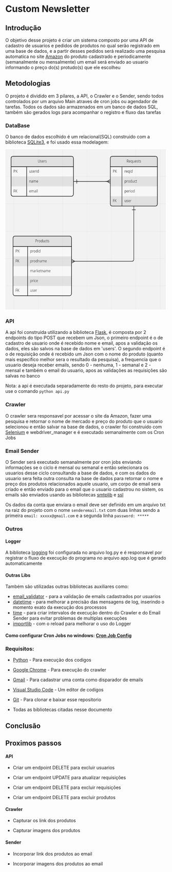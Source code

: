 <h1> Custom Newsletter </h1>

<h2> Introdução </h2>

<p>O objetivo desse projeto é criar um sistema composto por uma API de cadastro de usuarios e pedidos de produtos no qual serão registrado em uma base de dados, e a partir desses pedidos será realizado uma pesquisa automatica no site <a href="https://www.amazon.com.br/">Amazon</a> do produto cadastrado e periodicamente (semanalmente ou mensalmente) um email será enviado ao usuario informando o preço do(s) protudo(s) que ele escolheu</p>

<h2> Metodologias </h2>

<p>O projeto é dividido em 3 pilares, a API, o Crawler e o Sender, sendo todos controlados por um arquivo Main atraves de cron jobs ou agendador de tarefas. Todos os dados são armazenados em um banco de dados SQL, também são gerados logs para acompanhar o registro e fluxo das tarefas</p>

<h3>DataBase</h3>

<p>O banco de dados escolhido é um relacional(SQL) construido com a biblioteca <a href="https://docs.python.org/3/library/sqlite3.html">SQLite3</a>, e foi usado essa modelagem:</p>
<img src="/src/mer.png"height="500px" width="500px"/>

<h3>API</h3>

<p>A api foi construida utilizando a biblioteca <a href="https://flask.palletsprojects.com/en/2.2.x/">Flask</a>, é composta por 2 endpoints do tipo POST que recebem um Json, o primeiro endpoint é o de cadastro de usuario onde é recebido nome e email, apos a validação os dados, eles são salvos na base de dados em 'users'. O segundo endpoint é o de requisição onde é recebido um Json com o nome do produto (quanto mais especifico melhor sera o resultado da pesquisa), a frequencia que o usuario deseja receber emails, sendo 0 - nenhuma, 1 - semanal e 2 - mensal e também o email do usuario, apos as validações as requisições são salvas no banco</p>
<p>Nota: a api é executada separadamente do resto do projeto, para executar use o comando <code>python api.py</code></p>

<h3>Crawler</h3>

<p>O crawler sera responsavel por acessar o site da Amazon, fazer uma pesquisa e retornar o nome de mercado e preço do produto que o usuario selecionou e então salvar na base de dados, o crawler foi construido com <a href="https://selenium-python.readthedocs.io/">Selenium</a> e <a href="https://pypi.org/project/webdriver-manager/"></a>webdriver_manager e é executado semanalmente com os Cron Jobs</p>

<h3>Email Sender</h3>

<p>O Sender será executado semanalmente por cron jobs enviando informações se o ciclo é mensal ou semanal e então selecionara os usuarios desse ciclo consultando a base de dados, e com os dados do usuario sera feita outra consulta na base de dados para retornar o nome e preço dos produtos relacionados aquele usuario, um corpo de email sera criado e então enviado para o email que o usuario cadastrou no sistem, os emails são enviados usando as bibliotecas <a href="https://docs.python.org/3/library/smtplib.html">smtplib</a> e <a href="https://docs.python.org/3/library/ssl.html">ssl</a></p>
<p>Os dados da conta que enviara o email deve ser definido em um arquivo txt na raiz do projeto com o nome <code>senderemail.txt</code> com duas linhas sendo a primeira <code>email: xxxxx@gmail.com</code> e a segunda linha <code>password: *****</code></p>

<h3>Outros</h3>

<h4>Logger</h4>

<p>A biblioteca <a href="https://docs.python.org/3/library/logging.html">logging</a> foi configurada no arquivo log.py e é responsavel por registrar o fluxo de execução do programa no arquivo app.log que é gerado automaticamente</p>

<h4>Outras Libs</h4>

<p>Também são utilizadas outras bibliotecas auxiliares como: </p>
<ul>
<li><a href="https://pypi.org/project/email-validator/">email_validator</a> - para a validação de emails cadastrados por usuarios</li>
<li><a href="https://docs.python.org/3/library/datetime.html">datetime</a> - para melhorar a precisão das mensagens de log, inserindo o momento exato da execução dos processos</li>
<li><a href="https://docs.python.org/3/library/time.html">time</a> - para criar intervalos de execução dentro do Crawler e do Email Sender para evitar problemas de multiplas execuções</li>
<li><a href="https://docs.python.org/3/library/importlib.html">importlib</a> - com o reload para melhorar o uso do Logger</li>
</ul>

<h4>Como configurar Cron Jobs no windows: <a href="CRONJOBCONFIG.MD">Cron Job Config</a></h4>

<h3>Requisitos: </h3>
<ul>
<li><p><a href="https://www.python.org/">Python</a> - Para execução dos codigos</p></li>
<li><p><a href="https://www.google.com/intl/pt-BR/chrome/">Google Chrome</a> - Para execução do crawler</p></li>
<li><p><a href="https://www.google.com/intl/pt/gmail/about/">Gmail</a> - Para cadastrar uma conta como disparador de emails</p></li>
<li><p><a href="https://code.visualstudio.com/">Visual Studio Code</a> - Um editor de codigos</p></li>
<li><p><a href="https://git-scm.com/downloads">Git</a> - Para clonar e baixar esse repositorio</p></li>
<!-- <li><p><a href=""></a> - </p></li> -->
<li><p>Todas as bibliotecas citadas nesse documento</p></li>
</ul>

<h2>Conclusão</h2>

<h2>Proximos passos</h2>

<h4>API</h4>
<ul>
<li><p>Criar um endpoint DELETE para excluir usuarios</p></li>
<li><p>Criar um endpoint UPDATE para atualizar requisições</p></li>
<li><p>Criar um endpoint DELETE para excluir requisições</p></li>
<li><p>Criar um endpoint DELETE para excluir produtos</p></li>
<!-- <li><p></p></li> -->
</ul>

<h4>Crawler</h4>
<ul>
<li><p>Capturar os link dos produtos</p></li>
<li><p>Capturar imagens dos produtos</p></li>
</ul>

<h4>Sender</h4>
<ul>
<li><p>Incorporar link dos produtos ao email</p></li>
<li><p>Incorporar imagens dos produtos ao email</p></li>
</ul>

<!-- <h4>Main</h4>
<ul>
<li><p></p></li>
</ul> -->

<!-- <h4>DataBase</h4>
<ul>
<li><p></p></li>
</ul> -->
